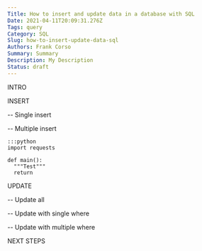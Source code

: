 ```yaml
---
Title: How to insert and update data in a database with SQL
Date: 2021-04-11T20:09:31.276Z
Tags: query
Category: SQL
Slug: how-to-insert-update-data-sql
Authors: Frank Corso
Summary: Summary
Description: My Description
Status: draft
---
```

INTRO

INSERT

\-- Single insert

\-- Multiple insert

```
:::python
import requests

def main():
  """Test"""
  return
```

UPDATE

\-- Update all

\-- Update with single where

\-- Update with multiple where

NEXT STEPS
